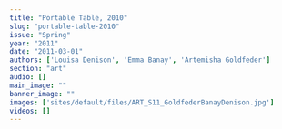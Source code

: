 ```yaml
---
title: "Portable Table, 2010"
slug: "portable-table-2010"
issue: "Spring"
year: "2011"
date: "2011-03-01"
authors: ['Louisa Denison', 'Emma Banay', 'Artemisha Goldfeder']
section: "art"
audio: []
main_image: ""
banner_image: ""
images: ['sites/default/files/ART_S11_GoldfederBanayDenison.jpg']
videos: []
---
```

